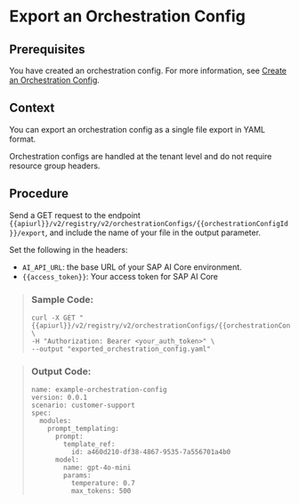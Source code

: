 <!-- loio44db4a55e6ee40788cf0f7235f4242e2 -->

# Export an Orchestration Config



## Prerequisites

You have created an orchestration config. For more information, see [Create an Orchestration Config](create-an-orchestration-config-2f27317.md).



## Context

You can export an orchestration config as a single file export in YAML format.

Orchestration configs are handled at the tenant level and do not require resource group headers.



## Procedure

Send a GET request to the endpoint `{{apiurl}}/v2/registry/v2/orchestrationConfigs/{{orchestrationConfigId}}/export`, and include the name of your file in the output parameter.

Set the following in the headers:

-   `AI_API_URL`: the base URL of your SAP AI Core environment.
-   `{{access_token}}`: Your access token for SAP AI Core

> ### Sample Code:  
> ```
> curl -X GET "{{apiurl}}/v2/registry/v2/orchestrationConfigs/{{orchestrationConfigId}}/export" \
> -H "Authorization: Bearer <your_auth_token>" \
> --output "exported_orchestration_config.yaml"
> 
> ```

> ### Output Code:  
> ```
> name: example-orchestration-config
> version: 0.0.1
> scenario: customer-support
> spec:
>   modules:
>     prompt_templating:
>       prompt:
>         template_ref:
>           id: a460d210-df38-4867-9535-7a556701a4b0
>       model:
>         name: gpt-4o-mini
>         params:
>           temperature: 0.7
>           max_tokens: 500
> 
> ```


